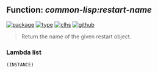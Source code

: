 ## Function: ***common-lisp:restart-name***
[![package](https://img.shields.io/badge/Package-COMMON--LISP-5f9ea0.svg?style=social&colorA=999999)](../) [![type](https://img.shields.io/badge/Type-Function-5f9ea0.svg?style=social&colorA=999999)](../#function) [![clhs](https://img.shields.io/badge/CLHS-RESTART--NAME-5f9ea0.svg?style=social&colorA=999999)](http://www.lispworks.com/documentation/HyperSpec/Body/f_rst_na.htm) [![github](https://img.shields.io/badge/GitHub-View_the_source-5f9ea0.svg?style=social&colorA=999999&logo=github)](https://github.com/sbcl/sbcl/blob/master/src/code/restart.lisp/) 

> Return the name of the given restart object.

### Lambda list
```
(INSTANCE)
```
